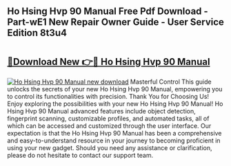 ## Ho Hsing Hvp 90 Manual Free Pdf Download - Part-wE1 New Repair Owner Guide - User Service Edition 8t3u4

# <h2><a href="http://bc3868.oget.top/?id=Ho+Hsing+Hvp+90+Manual">🔗Download New 👉🔴 Ho Hsing Hvp 90 Manual</a></h2>

[![Ho Hsing Hvp 90 Manual new download](https://i.imgur.com/5g1atiW.png)](http://bc3868.oget.top/?id=Ho+Hsing+Hvp+90+Manual)
Masterful Control This guide unlocks the secrets of your new Ho Hsing Hvp 90 Manual, empowering you to control its functionalities with precision. Thank You for Choosing Us! Enjoy exploring the possibilities with your new Ho Hsing Hvp 90 Manual! Ho Hsing Hvp 90 Manual advanced features include object detection, fingerprint scanning, customizable profiles, and automated tasks, all of which can be accessed and customized through the user interface. Our expectation is that the Ho Hsing Hvp 90 Manual has been a comprehensive and easy-to-understand resource in your journey to becoming proficient in using your new gadget. Should you need any assistance or clarification, please do not hesitate to contact our support team.
